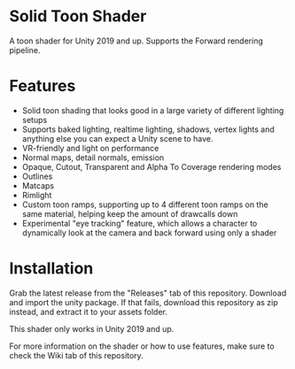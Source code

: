 # Solid Toon Shader
A toon shader for Unity 2019 and up. Supports the Forward rendering pipeline.

# Features
* Solid toon shading that looks good in a large variety of different lighting setups
* Supports baked lighting, realtime lighting, shadows, vertex lights and anything else you can expect a Unity scene to have.
* VR-friendly and light on performance
* Normal maps, detail normals, emission
* Opaque, Cutout, Transparent and Alpha To Coverage rendering modes
* Outlines
* Matcaps
* Rimlight
* Custom toon ramps, supporting up to 4 different toon ramps on the same material, helping keep the amount of drawcalls down
* Experimental "eye tracking" feature, which allows a character to dynamically look at the camera and back forward using only a shader

# Installation
Grab the latest release from the "Releases" tab of this repository. Download and import the unity package. If that fails, download this repository as zip instead, and extract it to your assets folder.

This shader only works in Unity 2019 and up.

For more information on the shader or how to use features, make sure to check the Wiki tab of this repository.